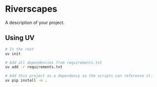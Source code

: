 # Riverscapes

A description of your project.

## Using UV

```bash
# In the root
uv init

# Add all dependencies from requirements.txt
uv add -r requirements.txt

# Add this project as a dependency so the scripts can reference it. 
uv pip install -e .
```